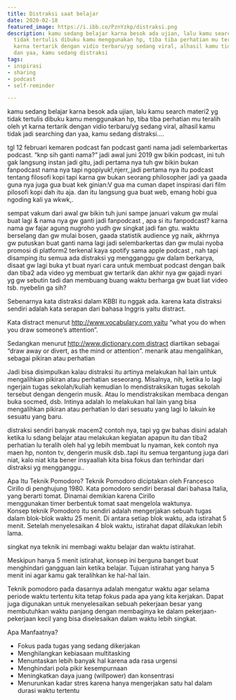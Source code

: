 ```yaml
---
title: Distraksi saat belajar
date: 2020-02-18
featured_image: https://i.ibb.co/PznYzkp/distraksi.png
description: kamu sedang belajar karna besok ada ujian, lalu kamu search materi2 yg
  tidak tertulis dibuku kamu menggunakan hp, tiba tiba perhatian mu teralih oleh yt
  karna tertarik dengan vidio terbaru/yg sedang viral, alhasil kamu tidak jadi searching
  dan yaa, kamu sedang distraksi
tags:
- inspirasi
- sharing
- podcast
- self-reminder

---
```

kamu sedang belajar karna besok ada ujian, lalu kamu search materi2 yg tidak tertulis dibuku kamu menggunakan hp, tiba tiba perhatian mu teralih oleh yt karna tertarik dengan vidio terbaru/yg sedang viral, alhasil kamu tidak jadi searching dan yaa, kamu sedang distraksi....

tgl 12 februari kemaren podcast fan podcast ganti nama jadi selembarkertas podcast. “knp sih ganti nama?” jadi awal juni 2019 gw bikin podcast, ini tuh gak langsung instan jadi gitu, jadi pertama nya tuh gw bikin bukan fanpodcast nama nya tapi ngopiyuk!,njerr,,jadi pertama nya itu podcast tentang filosofi kopi tapi karna gw bukan seorang philosopher jadi ya gaada guna nya juga gua buat kek ginian:V gua ma cuman dapet inspirasi dari film pilosofi kopi dah itu aja. dan itu langsung gua buat web, emang hobi gua ngoding kali ya wkwk,. 

sempat vakum dari awal gw bikin tuh juni sampe januari vakum gw mulai buat lagi & nama nya gw ganti jadi fanpodcast  , apa si itu fanpodcast? karna nama gw fajar agung nugroho yudh gw singkat jadi fan gtu. waktu berselang dan gw mulai bosen, gaada statistik audience yg naik, akhrnya gw putuskan buat ganti nama lagi jadi selembarkertas dan gw mulai nyoba promosi di platform2 terkenal kaya spotify sama apple podcast , nah tapi disamping itu semua ada distraksi yg mengganggu gw dalam berkarya, disaat gw lagi buka yt buat nyari cara untuk membuat podcast dengan baik dan tiba2 ada video yg membuat gw tertarik dan akhir nya gw gajadi nyari yg gw sebutin tadi dan membuang buang waktu berharga gw buat liat video tsb. nyebelin ga sih? 

Sebenarnya kata distraksi dalam KBBI itu nggak ada.  karena kata distraksi sendiri adalah kata serapan dari bahasa Inggris yaitu distract.

Kata distract menurut http://www.vocabulary.com yaitu “what you do when you draw someone’s attention”. 

Sedangkan menurut http://www.dictionary.com distract diartikan sebagai “draw away or divert, as the mind or attention”.
menarik atau mengalihkan, sebagai pikiran atau perhatian

Jadi bisa disimpulkan kalau distraksi itu artinya melakukan hal lain untuk mengalihkan pikiran atau perhatian seseorang. Misalnya, nih, ketika lo lagi ngerjain tugas sekolah/kuliah kemudian lo mendistraksikan tugas sekolah tersebut dengan dengerin musik. Atau lo mendistraksikan membaca dengan buka socmed, dsb. Intinya adalah lo melakukan hal lain yang bisa mengalihkan pikiran atau perhatian lo dari sesuatu yang lagi lo lakuin ke sesuatu yang baru.

distraksi sendiri banyak macem2 contoh nya, tapi yg gw bahas disini adalah ketika lu sdang belajar atau melakukan kegiatan apapun itu dan tiba2 perhatian lu teralih oleh hal yg lebih membuat lu nyaman, kek contoh nya maen hp, nonton tv, dengerin musik dsb..tapi itu semua tergantung juga dari niat, kalo niat kita bener insyaallah kita bisa fokus dan terhindar dari distraksi yg mengganggu..

Apa Itu Teknik Pomodoro?
Teknik Pomodoro diciptakan oleh Francesco Cirillo di penghujung 1980. Kata pomodoro sendiri berasal dari bahasa Italia, yang berarti tomat. Dinamai demikian karena Cirillo menggunakan timer berbentuk tomat saat mengelola waktunya.
Konsep teknik Pomodoro itu sendiri adalah mengerjakan sebuah tugas dalam blok-blok waktu 25 menit. Di antara setiap blok waktu, ada istirahat 5 menit. Setelah menyelesaikan 4 blok waktu, istirahat dapat dilakukan lebih lama.

singkat nya teknik ini membagi waktu belajar dan waktu istirahat.

Meskipun hanya 5 menit istirahat, konsep ini berguna banget buat menghindari gangguan lain ketika belajar. Tujuan istirahat yang hanya 5 menit ini agar kamu gak teralihkan ke hal-hal lain.

Teknik pomodoro pada dasarnya adalah mengatur waktu agar selama periode waktu tertentu kita tetap fokus pada apa yang kita kerjakan. Dapat juga digunakan untuk menyelesaikan sebuah pekerjaan besar yang membutuhkan waktu panjang dengan membaginya ke dalam pekerjaan-pekerjaan kecil yang bisa diselesaikan dalam waktu lebih singkat.

Apa Manfaatnya?

* Fokus pada tugas yang sedang dikerjakan
* Menghilangkan kebiasaan multitasking
* Menuntaskan lebih banyak hal karena ada rasa urgensi
* Menghindari pola pikir kesempurnaan
* Meningkatkan daya juang (willpower) dan konsentrasi
* Menurunkan kadar stres karena hanya mengerjakan satu hal dalam durasi waktu tertentu